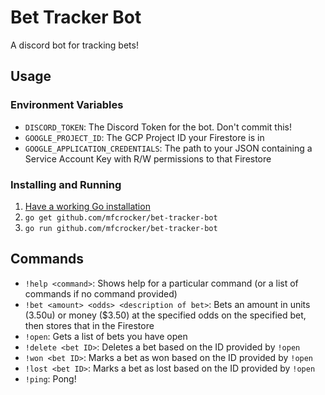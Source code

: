 # Bet Tracker Bot
A discord bot for tracking bets!

## Usage
### Environment Variables
* `DISCORD_TOKEN`: The Discord Token for the bot. Don't commit this!
* `GOOGLE_PROJECT_ID`: The GCP Project ID your Firestore is in
* `GOOGLE_APPLICATION_CREDENTIALS`: The path to your JSON containing a Service Account Key with R/W permissions to that Firestore

### Installing and Running
1. [Have a working Go installation](https://golang.org/doc/install)
2. `go get github.com/mfcrocker/bet-tracker-bot`
3. `go run github.com/mfcrocker/bet-tracker-bot`

## Commands
* `!help <command>`: Shows help for a particular command (or a list of commands if no command provided)
* `!bet <amount> <odds> <description of bet>`: Bets an amount in units (3.50u) or money ($3.50) at the specified odds on the specified bet, then stores that in the Firestore
* `!open`: Gets a list of bets you have open
* `!delete <bet ID>`: Deletes a bet based on the ID provided by `!open`
* `!won <bet ID>`: Marks a bet as won based on the ID provided by `!open`
* `!lost <bet ID>`: Marks a bet as lost based on the ID provided by `!open`
* `!ping`: Pong!
